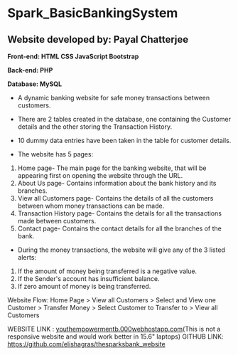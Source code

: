 # **Spark_BasicBankingSystem**
## Website developed by: Payal Chatterjee

**Front-end: HTML CSS JavaScript Bootstrap**

**Back-end: PHP**

**Database: MySQL**  

- A dynamic banking website for safe money transactions between customers.

- There are 2 tables created in the database, one containing the Customer details and the other storing the Transaction History.

- 10 dummy data entries have been taken in the table for customer details.  

- The website has 5 pages:
1. Home page- The main page for the banking website, that will be appearing first on opening the website through the URL.
2. About Us page- Contains information about the bank history and its branches.
3. View all Customers page- Contains the details of all the customers between whom money transactions can be made.
4. Transaction History page- Contains the details for all the transactions made between customers.
5. Contact page- Contains the contact details for all the branches of the bank.

- During the money transactions, the website will give any of the 3 listed alerts:

1. If the amount of money being transferred is a negative value.
2. If the Sender's account has insufficient balance.
3. If zero amount of money is being transferred.

Website Flow: Home Page > View all Customers > Select and View one Customer > Transfer Money > Select Customer to Transfer to > View all Customers

WEBSITE LINK : [youthempowermentb.000webhostapp.com](youthempowermentb.000webhostapp.com)(This is not a responsive website and would work better in 15.6" laptops) 
GITHUB LINK: https://github.com/elishagras/thesparksbank_website
